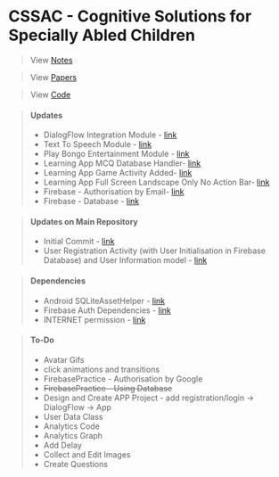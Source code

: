 # CSSAC - Cognitive Solutions for Specially Abled Children
> View [Notes](https://cssac.github.io/Documents/)

> View [Papers](https://cssac.github.io/Papers/)

> View [Code](https://github.com/CSSAC/)

> #### Updates
> + DialogFlow Integration Module - [link](https://github.com/CSSAC/DialogFlow_Integration)
> + Text To Speech Module - [link](https://github.com/CSSAC/TextToSpeechModule)
> + Play Bongo Entertainment Module - [link](https://github.com/CSSAC/Bongo)
> + Learning App MCQ Database Handler- [link](https://github.com/CSSAC/LearningApp/commit/69cf757cceaec62e5db2d4bf005155940b1f9763)
> + Learning App Game Activity Added- [link](https://github.com/CSSAC/LearningApp/commit/f40ba09f0354400cdc9fb656eab11b1b3f88d8b2)
> + Learning App Full Screen Landscape Only No Action Bar- [link](https://github.com/CSSAC/LearningApp/commit/774dffbaa9ec3203e7a0211333ebb81e4728e7e5)
> + Firebase - Authorisation by Email- [link](https://github.com/prrateekk/FirebasePractice)
> + Firebase - Database - [link](https://github.com/prrateekk/FirebasePractice/commit/eb01df513a82d3404620ff1061a1ae6d37beecd7)

> #### Updates on Main Repository
> + Initial Commit - [link](https://github.com/CSSAC/Karyo-Virtual-Assistant/commit/f47c1331779786624faf218c8d14bd6cf6e781fc)
> + User Registration Activity (with User Initialisation in Firebase Database) and User Information model - [link](https://github.com/CSSAC/Karyo-Virtual-Assistant/commit/00c8a2fb13d9250e8cdd7e7dc255835c741c7d1a)

> #### Dependencies
> + Android SQLiteAssetHelper - [link](https://github.com/jgilfelt/android-sqlite-asset-helper)
> + Firebase Auth Dependencies - [link](https://github.com/prrateekk/FirebasePractice/commit/dd06cb5a8af185cd8e66d41755583d6d5e212168)
> + INTERNET permission - [link](https://github.com/prrateekk/FirebasePractice/commit/ac3e212943336217da14f2a11708bfb5c80621c0)

> #### To-Do
> + Avatar Gifs
> + click animations and transitions
> + FirebasePractice - Authorisation by Google 
> + ~~FirebasePractice - Using Database~~
> + Design and Create APP Project - add registration/login -> DialogFlow -> App
> + User Data Class
> + Analytics Code
> + Analytics Graph
> + Add Delay
> + Collect and Edit Images
> + Create Questions